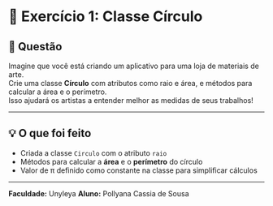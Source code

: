 # 🎨 Exercício 1: Classe Círculo

## 📖 Questão  
Imagine que você está criando um aplicativo para uma loja de materiais de arte.  
Crie uma classe **Círculo** com atributos como raio e área, e métodos para calcular a área e o perímetro.  
Isso ajudará os artistas a entender melhor as medidas de seus trabalhos!

---

## 💡 O que foi feito  
- Criada a classe `Circulo` com o atributo `raio`  
- Métodos para calcular a **área** e o **perímetro** do círculo  
- Valor de π definido como constante na classe para simplificar cálculos  

---
 
**Faculdade:** Unyleya
**Aluno:** Pollyana Cassia de Sousa    

 
